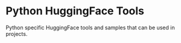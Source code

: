 # Python HuggingFace Tools

Python specific HuggingFace tools and samples that can be used in projects.
